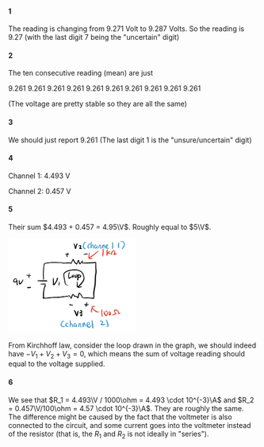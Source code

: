 #### 1

The reading is changing from 9.271 Volt to 9.287 Volts. So the reading is 9.27 (with the last digit 7 being the "uncertain" digit)

#### 2

The ten consecutive reading (mean) are just

9.261 9.261 9.261 9.261 9.261 9.261 9.261 9.261 9.261 9.261

(The voltage are pretty stable so they are all the same)

#### 3

We should just report 9.261 (The last digit 1 is the "unsure/uncertain" digit)

#### 4

Channel 1: 4.493 V

Channel 2: 0.457 V

#### 5

Their sum $4.493 + 0.457 = 4.95\V$. Roughly equal to $5\V$. 

<img src="./ECE110LAB4.assets/image-20230221145127442.png" alt="image-20230221145127442" style="zoom: 25%;" />

From Kirchhoff law, consider the loop drawn in the graph, we should indeed have $-V_1 + V_2 + V_3 = 0$, which means the sum of voltage reading should equal to the voltage supplied.

#### 6

We see that $R_1 = 4.493\V / 1000\ohm = 4.493 \cdot 10^{-3}\A$ and $R_2 = 0.457\V/100\ohm = 4.57 \cdot 10^{-3}\A$. They are roughly the same. The difference might be caused by the fact that the voltmeter is also connected to the circuit, and some current goes into the voltmeter instead of the resistor (that is, the $R_1$ and $R_2$ is not ideally in "series").